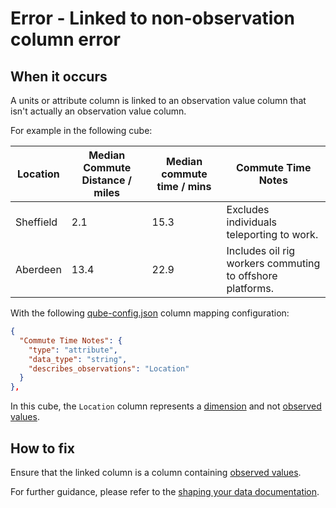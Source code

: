# Error - Linked to non-observation column error

## When it occurs

A units or attribute column is linked to an observation value column that isn't actually an observation value column.

For example in the following cube:

| Location  | Median Commute Distance / miles | Median commute time / mins | Commute Time Notes                                        |
|-----------|---------------------------------|----------------------------|-----------------------------------------------------------|
| Sheffield | 2.1                             | 15.3                       | Excludes individuals teleporting to work.                 |
| Aberdeen  | 13.4                            | 22.9                       | Includes oil rig workers commuting to offshore platforms. |

With the following [qube-config.json](../../configuration/qube-config/index.md) column mapping configuration:

```json
{
  "Commute Time Notes": {
    "type": "attribute",
    "data_type": "string",
    "describes_observations": "Location"
  }
},
```

In this cube, the `Location` column represents a [dimension](../../../glossary/index.md#dimension) and not [observed values](../../../glossary/index.md#observation--observed-value).

## How to fix

Ensure that the linked column is a column containing [observed values](../../../glossary/index.md#observation--observed-value).

For further guidance, please refer to the [shaping your data documentation](../../shape-data/index.md).
